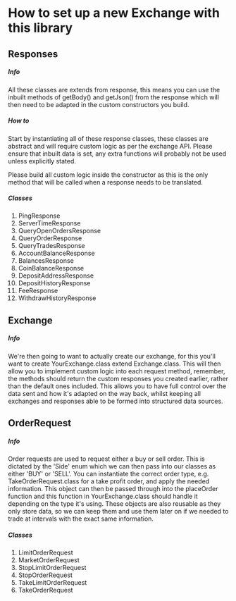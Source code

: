 # How to set up a new Exchange with this library

## Responses

##### Info
All these classes are extends from response, this means you can use the inbuilt methods of getBody() and getJson()
from the response which will then need to be adapted in the custom constructors you build.

##### How to
Start by instantiating all of these response classes, these classes are abstract and will require
custom logic as per the exchange API. Please ensure that inbuilt data is set, any extra functions will 
probably not be used unless explicitly stated.

Please build all custom logic inside the constructor as this is the only method that will be called when a response
needs to be translated.

##### Classes
<ol>
    <li>PingResponse</li>
    <li>ServerTimeResponse</li>
    <li>QueryOpenOrdersResponse</li>
    <li>QueryOrderResponse</li>
    <li>QueryTradesResponse</li>
    <li>AccountBalanceResponse</li>
    <li>BalancesResponse</li>
    <li>CoinBalanceResponse</li>
    <li>DepositAddressResponse</li>
    <li>DepositHistoryResponse</li>
    <li>FeeResponse</li>
    <li>WithdrawHistoryResponse</li>
</ol>

## Exchange

##### Info
We're then going to want to actually create our exchange, for this you'll want to create YourExchange.class extend
Exchange.class. This will then allow you to implement custom logic into each request method, remember, the methods should
return the custom responses you created earlier, rather than the default ones included. This allows you to
have full control over the data sent and how it's adapted on the way back, whilst keeping all exchanges and responses
able to be formed into structured data sources.

## OrderRequest

##### Info
Order requests are used to request either a buy or sell order. This is dictated by the 'Side' enum which we can then pass
into our classes as either 'BUY' or 'SELL'. You can instantiate the correct order type, e.g. TakeOrderRequest.class for
a take profit order, and apply the needed information. This object can then be passed through into the placeOrder function
and this function in YourExchange.class should handle it depending on the type it's using. These objects are also reusable
as they only store data, so we can keep them and use them later on if we needed to trade at intervals with the exact same
information.

##### Classes
<ol>
    <li>LimitOrderRequest</li>
    <li>MarketOrderRequest</li>
    <li>StopLimitOrderRequest</li>
    <li>StopOrderRequest</li>
    <li>TakeLimitOrderRequest</li>
    <li>TakeOrderRequest</li>
</ol>